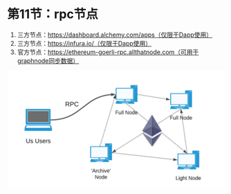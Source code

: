 # 第11节：rpc节点



1. 三方节点：https://dashboard.alchemy.com/apps（仅限于Dapp使用）
2. 三方节点：https://infura.io/（仅限于Dapp使用）
3. 官方节点：https://ethereum-goerli-rpc.allthatnode.com（可用于graphnode同步数据）

![image-20220914115548231](assets/image-20220914115548231.png)